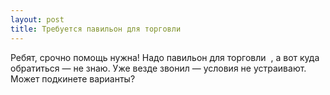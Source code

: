 ```yaml
---
layout: post 
title: Требуется павильон для торговли ‌ ‌ 
--- 
```

Ребят, срочно помощь нужна! Надо павильон для торговли ‌ ‌, а вот куда обратиться — не знаю. Уже везде звонил — условия не устраивают. Может подкинете варианты?